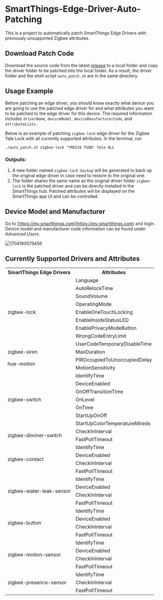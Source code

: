 # SmartThings-Edge-Driver-Auto-Patching
This is a project to automatically patch SmartThings Edge Drivers with previously unsupported Zigbee attributes.


## Download Patch Code 
Download the source code from the latest [release](https://github.com/XueningXu/SmartThings-Edge-Driver-Auto-Patching/releases/tag/sourceCode) to a local folder and copy the driver folder to be patched into the local folder. As a result, the driver folder and the shell script `auto_patch.sh` are in the same directory.
<!---
The resulting directory tree should be as follows:
```
local-folder
├── cap-patches
│   ├── button_patch.lua
│   ├── contact_patch.lua
│   ├── dimmer_patch.lua
│   ├── hue_patch.lua
│   ├── lock_patch.lua
│   ├── motion_patch.lua
│   ├── presence_patch.lua
│   ├── siren_patch.lua
│   ├── switch_patch.lua
│   └── water_patch.lua
├── subdrivers
│   ├── button-patch
|       └── init.lua
│   ├── contact-patch
|       └── init.lua
│   ├── dimmer-patch
|       └── init.lua
│   ├── hue-patch
|       └── init.lua
│   ├── lock-patch
|       └── init.lua
│   ├── motion-patch
|       └── init.lua
│   ├── presence-patch
|       └── init.lua
│   ├── siren-patch
|       └── init.lua
│   ├── switch-patch
|       └── init.lua
│   └── water-patch
|       └── init.lua
├── auto_patch.sh
├── 1_patch_profiles.py
├── 2_patch_handlers.py
├── 3_patch_subdriver.py
├── custom_capability_list.config
├── driver2patch.config
└── zigbee-lock            <-- This is the SmartThings edge driver to be patched
```
--->

## Usage Example
Before patching an edge driver, you should know exactly what device you are going to use the patched edge driver for and what attributes you want to be patched to the edge driver for this device. 
The required information includes `driverName`, `deviceModel`, `deviceManufacturerCode`, and `attributeLists`.

Below is an example of patching `zigbee-lock` edge driver for the Zigbee Yale Lock with all currently supported attributes. In the terminal, run
```
./auto_patch.sh zigbee-lock "YRD226 TSDB" Yale ALL
```

### Outputs:
1. A new folder named `zigbee-lock-backup` will be generated to back up the original edge driver in case need to restore to the original one. 
2. The folder shares the same name as the original driver folder `zigbee-lock` is the patched driver and can be directly installed in the SmartThings hub. Patched attributes will be displayed on the SmartThings app UI and can be controlled.

## Device Model and Manufacturer
Go to [https://my.smartthings.com](https://my.smartthings.com) and login. Device model and manufacturer code information can be found under *Advanced Users*. 

![1704160579456](https://github.com/XueningXu/SmartThings-Edge-Driver-Auto-Patching/assets/47044598/7806bb39-9751-47f2-9a0a-58e651aa2445)



## Currently Supported Drivers and Attributes

<table>
  <tr>
    <th>SmartThings Edge Drivers</th>
    <th>Attributes</th>
  </tr>
  <tr>
    <td rowspan="9">zigbee-lock</td>
    <td>Language</td>
  </tr>
  <tr><td>AutoRelockTime</td></tr>
  <tr><td>SoundVolume</td></tr>
  <tr><td>OperatingMode</td></tr>
  <tr><td>EnableOneTouchLocking</td></tr>
  <tr><td>EnableInsideStatusLED</td></tr>
  <tr><td>EnablePrivacyModeButton</td></tr>
  <tr><td>WrongCodeEntryLimit</td></tr>
  <tr><td>UserCodeTemporaryDisableTime</td></tr>
    
  <tr>
    <td>zigbee-siren</td>
    <td>MaxDuration</td>
  </tr>

  <tr>
    <td rowspan="2">hue-motion</td>
    <td>PIROccupiedToUnoccupiedDelay</td>
  </tr>
  <tr><td>MotionSensitivity</td></tr>

  <tr>
    <td rowspan="7">zigbee-switch</td>
    <td>IdentifyTime</td>
  </tr>
  <tr><td>DeviceEnabled</td></tr>
  <tr><td>OnOffTransitionTime</td></tr>
  <tr><td>OnLevel</td></tr>
  <tr><td>OnTime</td></tr>
  <tr><td>StartUpOnOff</td></tr>
  <tr><td>StartUpColorTemperatureMireds</td></tr>

  <tr>
    <td rowspan="2">zigbee-dimmer-switch</td>
    <td>CheckInInterval</td>
  </tr>
  <tr><td>FastPollTimeout</td></tr>

  <tr>
    <td rowspan="4">zigbee-contact</td>
    <td>IdentifyTime</td>
  </tr>
  <tr><td>DeviceEnabled</td></tr>
  <tr><td>CheckInInterval</td></tr>
  <tr><td>FastPollTimeout</td></tr>

  <tr>
    <td rowspan="4">zigbee-water-leak-sensor</td>
    <td>IdentifyTime</td>
  </tr>
  <tr><td>DeviceEnabled</td></tr>
  <tr><td>CheckInInterval</td></tr>
  <tr><td>FastPollTimeout</td></tr>

  <tr>
    <td rowspan="4">zigbee-button</td>
    <td>IdentifyTime</td>
  </tr>
  <tr><td>DeviceEnabled</td></tr>
  <tr><td>CheckInInterval</td></tr>
  <tr><td>FastPollTimeout</td></tr>

  <tr>
    <td rowspan="4">zigbee-motion-sensor</td>
    <td>IdentifyTime</td>
  </tr>
  <tr><td>DeviceEnabled</td></tr>
  <tr><td>CheckInInterval</td></tr>
  <tr><td>FastPollTimeout</td></tr>

  <tr>
    <td rowspan="3">zigbee-presence-sensor</td>
    <td>IdentifyTime</td>
  </tr>
  <tr><td>CheckInInterval</td></tr>
  <tr><td>FastPollTimeout</td></tr>
</table>



